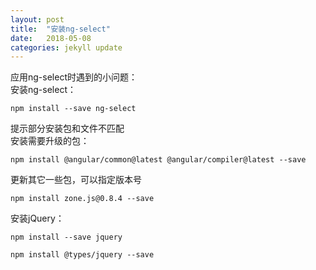 ```yaml
---
layout: post
title:  "安装ng-select"
date:   2018-05-08
categories: jekyll update
---
```

应用ng-select时遇到的小问题：<br>
安装ng-select：<br>
<pre><code>npm install --save ng-select</code></pre>
提示部分安装包和文件不匹配<br>
安装需要升级的包：<br>
<pre><code>npm install @angular/common@latest @angular/compiler@latest --save</code></pre>
更新其它一些包，可以指定版本号<br>
<pre><code>npm install zone.js@0.8.4 --save</code></pre>
安装jQuery：<br>
<pre><code>npm install --save jquery</code></pre>
<pre><code>npm install @types/jquery --save</code></pre>
